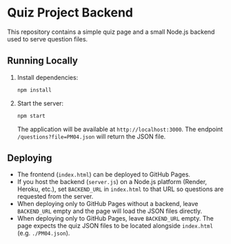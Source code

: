 # Quiz Project Backend

This repository contains a simple quiz page and a small Node.js backend used to serve question files.

## Running Locally

1. Install dependencies:
   ```bash
   npm install
   ```
2. Start the server:
   ```bash
   npm start
   ```
   The application will be available at `http://localhost:3000`.
   The endpoint `/questions?file=PM04.json` will return the JSON file.

## Deploying

- The frontend (`index.html`) can be deployed to GitHub Pages.
- If you host the backend (`server.js`) on a Node.js platform (Render, Heroku, etc.), set `BACKEND_URL` in `index.html` to that URL so questions are requested from the server.
- When deploying only to GitHub Pages without a backend, leave `BACKEND_URL` empty and the page will load the JSON files directly.
- When deploying only to GitHub Pages, leave `BACKEND_URL` empty. The page expects the quiz JSON files to be located alongside `index.html` (e.g. `./PM04.json`).


